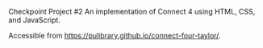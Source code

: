 Checkpoint Project #2
An implementation of Connect 4 using HTML, CSS, and JavaScript.

Accessible from https://pulibrary.github.io/connect-four-taylor/.
